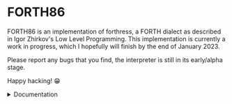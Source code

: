 # FORTH86

FORTH86 is an implementation of forthress, a FORTH dialect as described in Igor Zhirkov's Low Level Programming. This implementation is currently a work in progress, which I hopefully will finish by the end of January 2023.

Please report any bugs that you find, the interpreter is still in its early/alpha stage.

Happy hacking! 😁

<details>
<summary>Documentation</summary>
<br>

### Sizes or Limits
- Cell Size: 8 bytes
- Memory Cells: 65536 bytes
- Input Buffer: 1024 bytes
- Return Address Stack: 1024 * 'Cell Size' bytes

### List of words implemented

#### Meta

- `q` quit the interpreter

#### Input/Output

- `.` Pops off an integer from stack top, and prints it

#### Arithmetic

- `N` any integer, is pushed to the data stack
- `+`
- `-`
- `*`
- `/`
- `%`

#### Logical

- `=` pop two arguments, compares them, writes `1` on equality, otherwise 0
- `not` complement of top argument on the data stack (should be 0 or 1)
- `and` logical and, writes 1 if both condition satisfy, oterhwise 0
- `<` less than
- `<=` less than and equals
- `falsy` checks if value is falsy. Anything non-zero is a truthy value. writes 1 if falsy, otherwise 0

#### Data Stack manipulators

- `rot` moves 3rd element to top, pushes down the first two (a b c -- b c a)
- `swap` swaps the top two elements on the data stack
- `dup` duplicates the element on data stack top (a -- a a)
- `drop` drops the top element on data stack (a -- )

#### Machine Memory manipulators

- `mem` store FORTH machine starting memory address on data stack
- `!` (address data -- ) store data from stack starting at address
- `c!` (address char -- ) store a single byte at address
- `@` (address -- value) read one memory cell and store that value on stack
- `c@` (address -- char ) reads a byte from address and store that value on the stack.

</details>